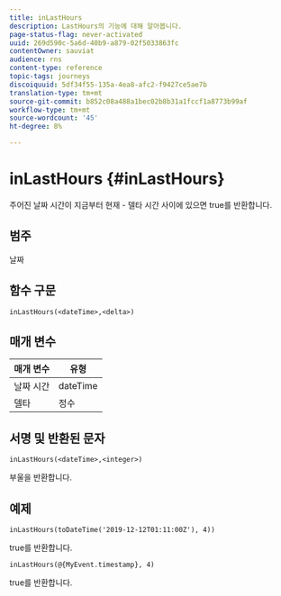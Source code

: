 ```yaml
---
title: inLastHours
description: LastHours의 기능에 대해 알아봅니다.
page-status-flag: never-activated
uuid: 269d590c-5a6d-40b9-a879-02f5033863fc
contentOwner: sauviat
audience: rns
content-type: reference
topic-tags: journeys
discoiquuid: 5df34f55-135a-4ea8-afc2-f9427ce5ae7b
translation-type: tm+mt
source-git-commit: b852c08a488a1bec02b8b31a1fccf1a8773b99af
workflow-type: tm+mt
source-wordcount: '45'
ht-degree: 8%

---
```



# inLastHours {#inLastHours}

주어진 날짜 시간이 지금부터 현재 - 델타 시간 사이에 있으면 true를 반환합니다.

## 범주

날짜

## 함수 구문

`inLastHours(<dateTime>,<delta>)`

## 매개 변수

| 매개 변수 | 유형 |
|-----------|------------------|
| 날짜 시간 | dateTime |
| 델타 | 정수 |

## 서명 및 반환된 문자

`inLastHours(<dateTime>,<integer>)`

부울을 반환합니다.

## 예제

`inLastHours(toDateTime('2019-12-12T01:11:00Z'), 4))`

true를 반환합니다.

`inLastHours(@{MyEvent.timestamp}, 4)`

true를 반환합니다.
